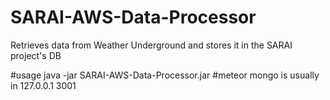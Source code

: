# SARAI-AWS-Data-Processor
Retrieves data from Weather Underground and stores it in the SARAI project's DB

#usage
java -jar SARAI-AWS-Data-Processor.jar <host> <port>
#meteor mongo is usually in 127.0.0.1 3001
